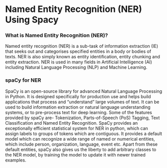 # Named Entity Recognition (NER) Using Spacy
### What is Named Entity Recognition (NER)?
Named entity recognition (NER) is a sub-task of information extraction (IE) that seeks out and categorises specified entities in a body or bodies of texts. NER is also simply known as entity identification, entity chunking and entity extraction. NER is used in many fields in Artificial Intelligence (AI) including Natural Language Processing (NLP) and Machine Learning.
### spaCy for NER
SpaCy is an open-source library for advanced Natural Language Processing in Python. It is designed specifically for production use and helps build applications that process and “understand” large volumes of text. It can be used to build information extraction or natural language understanding systems, or to pre-process text for deep learning. Some of the features provided by spaCy are- Tokenization, Parts-of-Speech (PoS) Tagging, Text Classification and Named Entity Recognition.
SpaCy provides an exceptionally efficient statistical system for NER in python, which can assign labels to groups of tokens which are contiguous. It provides a default model which can recognize a wide range of named or numerical entities, which include person, organization, language, event etc. Apart from these default entities, spaCy also gives us the liberty to add arbitrary classes to the NER model, by training the model to update it with newer trained examples.
